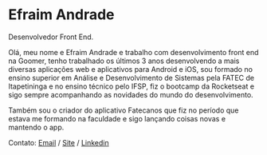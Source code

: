 # Efraim Andrade

Desenvolvedor Front End.

Olá, meu nome e Efraim Andrade e trabalho com desenvolvimento front end na Goomer, tenho trabalhado os últimos 3 anos desenvolvendo a mais diversas aplicações web e aplicativos para Android e iOS, sou formado no ensino superior em Análise e Desenvolvimento de Sistemas pela FATEC de Itapetininga e no ensino técnico pelo IFSP, fiz o bootcamp da Rocketseat e sigo sempre acompanhando as novidades do mundo do desenvolvimento.

Também sou o criador do aplicativo Fatecanos que fiz no período que estava me formando na faculdade e sigo lançando coisas novas e mantendo o app.

Contato:
[Email](efraim.dev@gmail.com) /
[Site](https://www.efraimandrade.work) /
[Linkedin](https://www.linkedin.com/in/efraim-andrade-517b0a149/)

